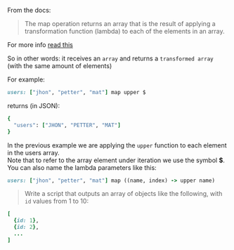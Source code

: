From the docs:
>The map operation returns an array that is the result of applying a transformation function (lambda) to each of the elements in an array.

For more info [read this](https://docs.mulesoft.com/mule-user-guide/v/3.7/dataweave-reference-documentation#operators)

So in other words: it receives an `array` and returns a `transformed array` (with the same amount of elements)

For example:

```ruby
users: ["jhon", "petter", "mat"] map upper $
```
 returns (in JSON):

```ruby
{
  "users": ["JHON", "PETTER", "MAT"]
}
```

In the previous example we are applying the `upper` function to each element in the users array.<br/>
Note that to refer to the array element under iteration we use the symbol **$**.<br/>
You can also name the lambda parameters like this:

```ruby
users: ["jhon", "petter", "mat"] map ((name, index) -> upper name)
```

>Write a script that outputs an array of objects like the following, with `id` values from 1 to 10:

```ruby
[
  {id: 1},
  {id: 2},
  ...
]
```
